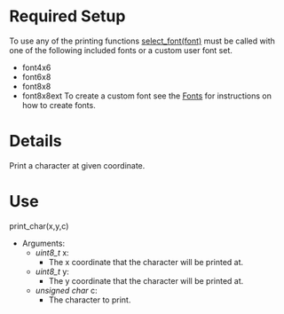 # Required Setup #

To use any of the printing functions [select\_font(font)](FDselectfont.md) must be called with one of the following included fonts or a custom user font set.
  * font4x6
  * font6x8
  * font8x8
  * font8x8ext
To create a custom font see the [Fonts](Fonts.md) for instructions on how to create fonts.


# Details #

Print a character at given coordinate.

# Use #

print\_char(x,y,c)
  * Arguments:
    * _uint8\_t_ x:
      * The x coordinate that the character will be printed at.
    * _uint8\_t_ y:
      * The y coordinate that the character will be printed at.
    * _unsigned char_ c:
      * The character to print.